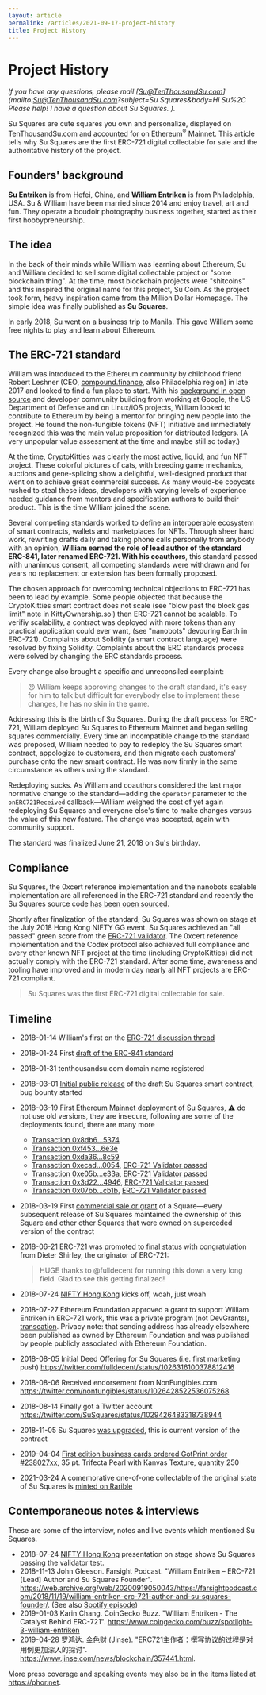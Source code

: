 ```yaml
---
layout: article
permalink: /articles/2021-09-17-project-history
title: Project History
---
```


# Project History

*If you have any questions, please mail [Su@TenThousandSu.com](mailto:Su@TenThousandSu.com?subject=Su Squares&body=Hi Su%2C Please help! I have a question about Su Squares. ).*

Su Squares are cute squares you own and personalize, displayed on TenThousandSu.com and accounted for on Ethereum<sup>&reg;</sup> Mainnet. This article tells why Su Squares are the first ERC-721 digital collectable for sale and the authoritative history of the project.

## Founders' background

**Su Entriken** is from Hefei, China, and **William Entriken** is from Philadelphia, USA. Su & William have been married since 2014 and enjoy travel, art and fun. They operate a boudoir photography business together, started as their first hobbypreneurship.

## The idea

In the back of their minds while William was learning about Ethereum, Su and William decided to sell some digital collectable project or "some blockchain thing". At the time, most blockchain projects were "shitcoins" and this inspired the original name for this project, Su Coin. As the project took form, heavy inspiration came from the Million Dollar Homepage. The simple idea was finally published as **Su Squares**.

In early 2018, Su went on a business trip to Manila. This gave William some free nights to play and learn about Ethereum.

## The ERC-721 standard

William was introduced to the Ethereum community by childhood friend Robert Leshner (CEO, [compound.finance](https://compound.finance), also Philadelphia region) in late 2017 and looked to find a fun place to start. With his [background in open source](https://github.com/fulldecent) and developer community building from working at Google, the US Department of Defense and on Linux/iOS projects, William looked to contribute to Ethereum by being a mentor for bringing new people into the project. He found the non-fungible tokens (NFT) initiative and immediately recognized this was the main value proposition for distributed ledgers. (A very unpopular value assessment at the time and maybe still so today.)

At the time, CryptoKitties was clearly the most active, liquid, and fun NFT project. These colorful pictures of cats, with breeding game mechanics, auctions and gene-splicing show a delightful, well-designed product that went on to achieve great commercial success. As many would-be copycats rushed to steal these ideas, developers with varying levels of experience needed guidance from mentors and specification authors to build their product. This is the time William joined the scene.

Several competing standards worked to define an interoperable ecosystem of smart contracts, wallets and marketplaces for NFTs. Through sheer hard work, rewriting drafts daily and taking phone calls personally from anybody with an opinion, **William earned the role of lead author of the standard ERC-841, later renamed ERC-721. With his coauthors**, this standard passed with unanimous consent, all competing standards were withdrawn and for years no replacement or extension has been formally proposed.

The chosen approach for overcoming technical objections to ERC-721 has been to lead by example. Some people objected that because the CryptoKitties smart contract does not scale (see "blow past the block gas limit" note in KittyOwnership.sol) then ERC-721 cannot be scalable. To verifiy scalability, a contract was deployed with more tokens than any practical application could ever want, (see "nanobots" devouring Earth in ERC-721). Complaints about Solidity (a smart contract language) were resolved by fixing Solidity. Complaints about the ERC standards process were solved by changing the ERC standards process.

Every change also brought a specific and unreconsiled complaint:

> :angry: William keeps approving changes to the draft standard, it's easy for him to talk but difficult for everybody else to implement these changes, he has no skin in the game.

Addressing this is the birth of Su Squares. During the draft process for ERC-721, William deployed Su Squares to Ethereum Mainnet and began selling squares commercially. Every time an incompatible change to the standard was proposed, William needed to pay to redeploy the Su Squares smart contract, appologize to customers, and then migrate each customers' purchase onto the new smart contract. He was now firmly in the same circumstance as others using the standard.

Redeploying sucks. As William and coauthors considered the last major normative change to the standard—adding the `operator` parameter to the `onERC721Received` callback—William weighed the cost of yet again redeploying Su Squares and everyone else's time to make changes versus the value of this new feature. The change was accepted, again with community support.

The standard was finalized June 21, 2018 on Su's birthday.

## Compliance

Su Squares, the 0xcert reference implementation and the nanobots scalable implementation are all referenced in the ERC-721 standard and recently the Su Squares source code [has been open sourced](./2021-08-29-open-source).

Shortly after finalization of the standard, Su Squares was shown on stage at the July 2018 Hong Kong NIFTY GG event. Su Squares achieved an "all passed" green score from the [ERC-721 validator](https://erc721validator.org/?address=0xE9e3F9cfc1A64DFca53614a0182CFAD56c10624F). The 0xcert reference implementation and the Codex protocol also achieved full compliance and every other known NFT project at the time (including CryptoKitties) did not actually comply with the ERC-721 standard. After some time, awareness and tooling have improved and in modern day nearly all NFT projects are ERC-721 compliant.

> Su Squares was the first ERC-721 digital collectable for sale.

## Timeline

* 2018-01-14 William's first on the [ERC-721 discussion thread](https://github.com/ethereum/eips/issues/721#issuecomment-357548185)

* 2018-01-24 First [draft of the ERC-841 standard](https://github.com/ethereum/EIPs/pull/841)

* 2018-01-31 tenthousandsu.com domain name registered

* 2018-03-01 [Initial public release](https://github.com/su-squares/ethereum-contract/commit/459009f643ea5cd7b322bbe51f964a4ebdc03de9) of the draft Su Squares smart contract, bug bounty started

* 2018-03-19 [First Ethereum Mainnet deployment](https://etherscan.io/tx/0x13d6eb301014d141edcd9826027a873c825d403438e9065116287ea43aa7da8d) of Su Squares, ⚠️ do not use old versions, they are insecure, following are some of the deployments found, there are many more

  * [Transaction 0x8db6...5374](https://etherscan.io/tx/0x8db60af69f40b07a9f439a20bf4838f16aeb645712029680012ea339c2c15374)
  * [Transaction 0xf453...6e3e](https://etherscan.io/tx/0xf4530da8db00d90b15c1158f797d22caa5a4b1b1e3ce9c56615ecf17d4266e3e)
  * [Transaction 0xda36...8c59](https://etherscan.io/tx/0xda360e16690d3b3eea4c9180540ccc99a7090ff26299b71705ea3729c1658c59)
  * [Transaction 0xecad...0054](https://etherscan.io/tx/0xecad62387037ff314b66e535aa6c1be0830d2b61a4fbdcbb280589b184890054), [ERC-721 Validator passed](https://erc721validator.org/?address=0x6731560e455537c9f088EA02A47a0ECFa28a9231)
  * [Transaction 0xe05b...e33a](https://etherscan.io/tx/0xe05b7f2f0796b98dad3bdba0a8998354caea9fcc3bb52b6127fb73de3636e33a), [ERC-721 Validator passed](https://erc721validator.org/?address=0xe264D16BCBA50925D0e1a90398596EC010306E14)
  * [Transaction 0x3d22...4946](https://etherscan.io/tx/0x3d22ffbb7fb13148062c94e4b1986e14b70d0981dbe71b40748b43c1f8274946), [ERC-721 Validator passed](https://erc721validator.org/?address=0x696c4dB4Dfb25b30a1C08f042e80172B2D34f4Bc)
  * [Transaction 0x07bb...cb1b](https://etherscan.io/tx/0x07bb215de77674c272b3a0e3f336642879f926df52e79d9ff8b26fdcbc4acb1b), [ERC-721 Validator passed](https://erc721validator.org/?address=0xE9e3F9cfc1A64DFca53614a0182CFAD56c10624F)

* 2018-03-19 First [commercial sale or grant](https://etherscan.io/tx/0xfb19b24a74ac540f3b13e27bb6a36f73bb1f3fc6e10d1cd671a0907d8d3ac04c) of a Square—every subsequent release of Su Squares maintained the ownership of this Square and other other Squares that were owned on superceded version of the contract

* 2018-06-21 ERC-721 was [promoted to final status](https://github.com/ethereum/EIPs/pull/1170) with congratulation from Dieter Shirley, the originator of ERC-721:

  > HUGE thanks to @fulldecent for running this down a very long field. Glad to see this getting finalized!

* 2018-07-24 [NIFTY Hong Kong](https://web.archive.org/web/20181226161553/https://www.nifty.gg/) kicks off, woah, just woah

* 2018-07-27 Ethereum Foundation approved a grant to support William Entriken in ERC-721 work, this was a private program (not DevGrants), [transcation](https://etherscan.io/tx/0x3f5342da9b079d5ced289c367e1829eaef016f3eca49e1b33479c64f1286facf). Privacy note: that sending address has already elsewhere been published as owned by Ethereum Foundation and was published by people publicly associated with Ethereum Foundation.

* 2018-08-05 Initial Deed Offering for Su Squares (i.e. first marketing push) https://twitter.com/fulldecent/status/1026316100378812416

* 2018-08-06 Received endorsement from NonFungibles.com https://twitter.com/nonfungibles/status/1026428522536075268

* 2018-08-14 Finally got a Twitter account https://twitter.com/SuSquares/status/1029426483318738944

* 2018-11-05 Su Squares [was upgraded](https://etherscan.io/tx/0x07bb215de77674c272b3a0e3f336642879f926df52e79d9ff8b26fdcbc4acb1b), this is current version of the contract
* 2019-04-04 [First edition business cards ordered GotPrint order #238027xx](/assets/2019-04-04-business-cards-order.pdf), 35 pt. Trifecta Pearl with Kanvas Texture, quantity 250
* 2021-03-24 A comemorative one-of-one collectable of the original state of Su Squares is [minted on Rarible](https://rarible.com/token/0x60f80121c31a0d46b5279700f9df786054aa5ee5:580921?tab=details)

## Contemporaneous notes & interviews

These are some of the interview, notes and live events which mentioned Su Squares.

- 2018-07-24 [NIFTY Hong Kong](https://web.archive.org/web/20181226161553/https://www.nifty.gg/) presentation on stage shows Su Squares passing the validator test.
- 2018-11-13 John Gleeson. Farsight Podcast. "William Entriken – ERC-721 [Lead] Author and Su Squares Founder". https://web.archive.org/web/20200919050043/https://farsightpodcast.com/2018/11/19/william-entriken-erc-721-author-and-su-squares-founder/. (See also [Spotify episode](https://open.spotify.com/episode/3EWuR360XukbiCKAPW6Ah3))
- 2019-01-03 Karin Chang. CoinGecko Buzz. "William Entriken - The Catalyst Behind ERC-721". https://www.coingecko.com/buzz/spotlight-3-william-entriken
- 2019-04-28 罗鸿达. 金色财 (Jinse). "ERC721主作者：撰写协议的过程是对用例更加深入的探讨".   https://www.jinse.com/news/blockchain/357441.html.

More press coverage and speaking events may also be in the items listed at https://phor.net.